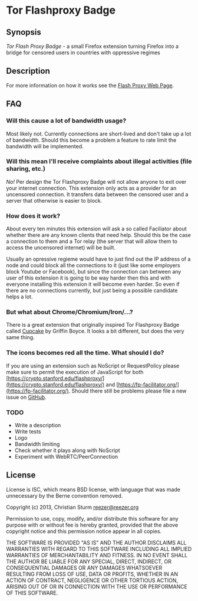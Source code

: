# Tor Flashproxy Badge

## Synopsis

*Tor Flash Proxy Badge* - a small Firefox extension turning
Firefox into a bridge for censored users in countries with
oppressive regimes

## Description

For more information on how it works see the
[Flash Proxy Web Page](http://crypto.stanford.edu/flashproxy/).

##  FAQ

### Will this cause a lot of bandwidth usage?

Most likely not. Currently connections are short-lived and
don't take up a lot of bandwidth. Should this become a problem
a feature to rate limit the bandwidth will be implemented.

### Will this mean I'll receive complaints about illegal activities (file sharing, etc.)

*No!* Per design the Tor Flashproxy Badge will not allow anyone
to exit over your internet connection. This extension only acts
as a provider for an uncensored connection. It transfers data
between the censored user and a server that otherwise is easier
to block.

### How does it work?

About every ten minutes this extension will ask a so called
Faciliator about whether there are any known clients that
need help. Should this be the case a connection to them and
a Tor relay (the server that will allow them to access the
uncensored internet) will be built.

Usually an opressive regieme would have to just find out the
IP address of a node and could block all the connections to
it (just like some employers block Youtube or Facebook), but
since the connection can between any user of this extension
it is going to be way harder then this and with everyone
installing this extension it will become even harder. So
even if there are no connections currently, but just being
a possible candidate helps a lot.

### But what about Chrome/Chromium/Iron/...?

There is a great extension that originally inspired Tor
Flashproxy Badge called [Cupcake](https://chrome.google.com/webstore/detail/cupcake/dajjbehmbnbppjkcnpdkaniapgdppdnc) by Griffin Boyce.
It looks a bit different, but does the very same thing.

### The icons becomes red all the time. What should I do?

If you are using an extension such as NoScript or RequestPolicy
please make sure to permit the execution of JavaScript for both
[https://crypto.stanford.edu/flashproxy/](https://crypto.stanford.edu/flashproxy/)
and [https://fp-facilitator.org/](https://fp-facilitator.org/).
Should there still be problems please file a new issue on
[GitHub](https://github.com/reezer/tor-flashproxy-badge/issues).

### TODO

* Write a description
* Write tests
* Logo
* Bandwidth limiting
* Check whether it plays along with NoScript
* Experiment with WebRTC/PeerConnection


## License

License is ISC, which means BSD license, with language that
was made unnecessary by the Berne convention removed.

Copyright (c) 2013, Christian Sturm <reezer@reezer.org>

Permission to use, copy, modify, and/or distribute this 
software for any purpose with or without fee is hereby
granted, provided that the above copyright notice and
this permission notice appear in all copies.

THE SOFTWARE IS PROVIDED "AS IS" AND THE AUTHOR DISCLAIMS
ALL WARRANTIES WITH REGARD TO THIS SOFTWARE INCLUDING ALL
IMPLIED WARRANTIES OF MERCHANTABILITY AND FITNESS. IN NO
EVENT SHALL THE AUTHOR BE LIABLE FOR ANY SPECIAL, DIRECT,
INDIRECT, OR CONSEQUENTIAL DAMAGES OR ANY DAMAGES WHATSOEVER
RESULTING FROM LOSS OF USE, DATA OR PROFITS, WHETHER IN AN
ACTION OF CONTRACT, NEGLIGENCE OR OTHER TORTIOUS ACTION,
ARISING OUT OF OR IN CONNECTION WITH THE USE OR PERFORMANCE
OF THIS SOFTWARE.
